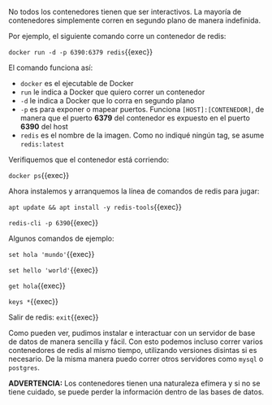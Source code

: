 No todos los contenedores tienen que ser interactivos. La mayoría de
contenedores simplemente corren en segundo plano de manera indefinida.

Por ejemplo, el siguiente comando corre un contenedor de redis:

`docker run -d -p 6390:6379 redis`{{exec}}

El comando funciona así:
- `docker` es el ejecutable de Docker
- `run` le indica a Docker que quiero correr un contenedor
- `-d` le indica a Docker que lo corra en segundo plano
- `-p` es para exponer o mapear puertos. Funciona `[HOST]:[CONTENEDOR]`, de manera que el puerto **6379** del contenedor es expuesto en el puerto **6390** del host
- `redis` es el nombre de la imagen. Como no indiqué ningún tag, se asume `redis:latest`

Verifiquemos que el contenedor está corriendo:

`docker ps`{{exec}}

Ahora instalemos y arranquemos la línea de comandos de redis para jugar:


`apt update && apt install -y redis-tools`{{exec}}


`redis-cli -p 6390`{{exec}}


Algunos comandos de ejemplo:


`set hola 'mundo'`{{exec}}

`set hello 'world'`{{exec}}

`get hola`{{exec}}

`keys *`{{exec}}


Salir de redis:
`exit`{{exec}}

Como pueden ver, pudimos instalar e interactuar con un servidor
de base de datos de manera sencilla y fácil. Con esto podemos incluso
correr varios contenedores de redis al mismo tiempo, utilizando
versiones disintas si es necesario. De la misma manera puedo correr otros servidores como `mysql` o `postgres`.

**ADVERTENCIA:** Los contenedores tienen una naturaleza efímera y si
no se tiene cuidado, se puede perder la información dentro de las bases de datos.